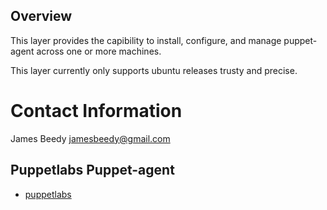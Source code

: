 Overview
--------

This layer provides the capibility to install, configure, and manage puppet-agent
across one or more machines. 

This layer currently only supports ubuntu releases trusty and precise.

# Contact Information

James Beedy <jamesbeedy@gmail.com>

## Puppetlabs Puppet-agent

  - [puppetlabs](https://puppetlabs.com)

